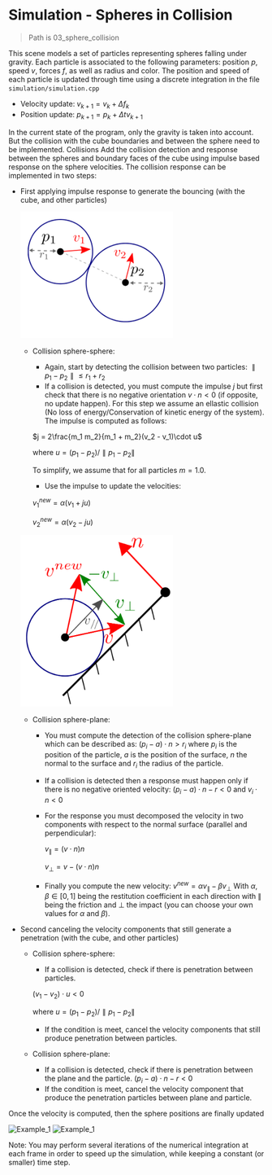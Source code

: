 # Simulation - Spheres in Collision
> Path is 03_sphere_collision

This scene models a set of particles representing spheres falling under gravity. Each particle is associated to the following parameters: position $p$, speed $v$, forces $f$, as well as radius and color.
The position and speed of each particle is updated through time using a discrete integration in the file `simulation/simulation.cpp`

- Velocity update: $v_{k+1}=v_{k}+\Delta f_k$
- Position update: $p_{k+1} = p_k + \Delta t v_{k+1}$

In the current state of the program, only the gravity is taken into account. But the collision with the cube boundaries and between the sphere need to be implemented.
Collisions
Add the collision detection and response between the spheres and boundary faces of the cube using impulse based response on the sphere velocities.
The collision response can be implemented in two steps:

- First applying impulse response to generate the bouncing (with the cube, and other particles)

     <img src="collision_sphere_sphere.png" alt="" width="300"/>
     
    - Collision sphere-sphere:
    
        - Again, start by detecting the collision between two particles:
        $\parallel p_1 - p_2 \parallel \leq r_1 + r_2$
        - If a collision is detected, you must compute the impulse $j$ but first check that there is no negative orientation $v\cdot n < 0$ (if opposite, no update happen). For this step we assume an ellastic collision (No loss of energy/Conservation of kinetic energy of the system). The impulse is computed as follows:
        
        $j = 2\frac{m_1 m_2}{m_1 + m_2}(v_2 - v_1)\cdot u$

        $\text{where }u = (p_1 - p_2)/\parallel p_1 - p_2\parallel$
        
        To simplify, we assume that for all particles $m=1.0$.
        - Use the impulse to update the velocities:
        
        $v_1^{new} = \alpha(v_1 + ju)$

        $v_2^{new} = \alpha(v_2 - ju)$

    <img src="collision_sphere_plane.png" alt="" width="300"/>   

    - Collision sphere-plane: 
    
        - You must compute the detection of the collision sphere-plane which can be described as:
        $(p_i - a)\cdot n > r_i$
        where $p_i$ is the position of the particle, $a$ is the position of the surface, $n$ the normal to the surface and $r_i$ the radius of the particle.
        - If a collision is detected then a response must happen only if there is no negative oriented velocity:
            $(p_i - a)\cdot n - r < 0 \text{ and } v_i\cdot n < 0$
        - For the response you must decomposed the velocity in two components with respect to the normal surface (parallel and perpendicular):
            
            $v_{\parallel} = (v \cdot n) n$

            $v_{\bot} = v - (v \cdot n) n$
            
        - Finally you compute the new velocity:
            $v^{new} = \alpha v_{\parallel} - \beta v_{\bot}$
            With $\alpha,\beta \in [0,1]$ being the restitution coefficient in each direction with $\parallel$ being the friction and $\bot$ the impact (you can choose your own values for $\alpha$ and $\beta$).
- Second canceling the velocity components that still generate a penetration (with the cube, and other particles)
    - Collision sphere-sphere:
        - If a collision is detected, check if there is penetration between particles.
         
         $(v_1 - v_2)\cdot u < 0$

         $\text{where }u = (p_1 - p_2)/\parallel p_1 - p_2 \parallel$
         
        - If the condition is meet, cancel the velocity components that still produce penetration between particles.
    - Collision sphere-plane:
        - If a collision is detected, check if there is penetration between the plane and the particle.
        $(p_i - a)\cdot n - r< 0$
        - If the condition is meet, cancel the velocity component that produce the penetration particles between plane and particle.

Once the velocity is computed, then the sphere positions are finally updated

![Example_1](03spherecollidesol1.gif)
![Example_1](03spherecollidesol2.gif)

Note: You may perform several iterations of the numerical integration at each frame in order to speed up the simulation, while keeping a constant (or smaller) time step. 